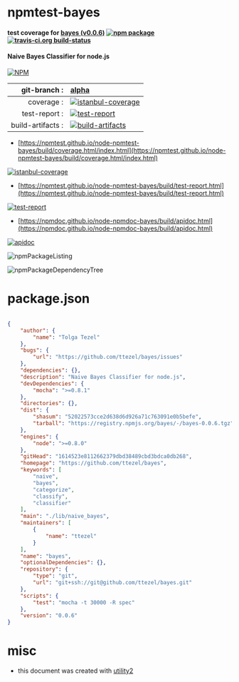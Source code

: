 # npmtest-bayes

#### test coverage for  [bayes (v0.0.6)](https://github.com/ttezel/bayes)  [![npm package](https://img.shields.io/npm/v/npmtest-bayes.svg?style=flat-square)](https://www.npmjs.org/package/npmtest-bayes) [![travis-ci.org build-status](https://api.travis-ci.org/npmtest/node-npmtest-bayes.svg)](https://travis-ci.org/npmtest/node-npmtest-bayes)

#### Naive Bayes Classifier for node.js

[![NPM](https://nodei.co/npm/bayes.png?downloads=true&downloadRank=true&stars=true)](https://www.npmjs.com/package/bayes)

| git-branch : | [alpha](https://github.com/npmtest/node-npmtest-bayes/tree/alpha)|
|--:|:--|
| coverage : | [![istanbul-coverage](https://npmtest.github.io/node-npmtest-bayes/build/coverage.badge.svg)](https://npmtest.github.io/node-npmtest-bayes/build/coverage.html/index.html)|
| test-report : | [![test-report](https://npmtest.github.io/node-npmtest-bayes/build/test-report.badge.svg)](https://npmtest.github.io/node-npmtest-bayes/build/test-report.html)|
| build-artifacts : | [![build-artifacts](https://npmtest.github.io/node-npmtest-bayes/glyphicons_144_folder_open.png)](https://github.com/npmtest/node-npmtest-bayes/tree/gh-pages/build)|

- [https://npmtest.github.io/node-npmtest-bayes/build/coverage.html/index.html](https://npmtest.github.io/node-npmtest-bayes/build/coverage.html/index.html)

[![istanbul-coverage](https://npmtest.github.io/node-npmtest-bayes/build/screenCapture.buildCi.browser.%252Ftmp%252Fbuild%252Fcoverage.lib.html.png)](https://npmtest.github.io/node-npmtest-bayes/build/coverage.html/index.html)

- [https://npmtest.github.io/node-npmtest-bayes/build/test-report.html](https://npmtest.github.io/node-npmtest-bayes/build/test-report.html)

[![test-report](https://npmtest.github.io/node-npmtest-bayes/build/screenCapture.buildCi.browser.%252Ftmp%252Fbuild%252Ftest-report.html.png)](https://npmtest.github.io/node-npmtest-bayes/build/test-report.html)

- [https://npmdoc.github.io/node-npmdoc-bayes/build/apidoc.html](https://npmdoc.github.io/node-npmdoc-bayes/build/apidoc.html)

[![apidoc](https://npmdoc.github.io/node-npmdoc-bayes/build/screenCapture.buildCi.browser.%252Ftmp%252Fbuild%252Fapidoc.html.png)](https://npmdoc.github.io/node-npmdoc-bayes/build/apidoc.html)

![npmPackageListing](https://npmtest.github.io/node-npmtest-bayes/build/screenCapture.npmPackageListing.svg)

![npmPackageDependencyTree](https://npmtest.github.io/node-npmtest-bayes/build/screenCapture.npmPackageDependencyTree.svg)



# package.json

```json

{
    "author": {
        "name": "Tolga Tezel"
    },
    "bugs": {
        "url": "https://github.com/ttezel/bayes/issues"
    },
    "dependencies": {},
    "description": "Naive Bayes Classifier for node.js",
    "devDependencies": {
        "mocha": ">=0.8.1"
    },
    "directories": {},
    "dist": {
        "shasum": "52022573cce2d638d6d926a71c763091e0b5befe",
        "tarball": "https://registry.npmjs.org/bayes/-/bayes-0.0.6.tgz"
    },
    "engines": {
        "node": ">=0.8.0"
    },
    "gitHead": "1614523e8112662379dbd38489cbd3bdca0db268",
    "homepage": "https://github.com/ttezel/bayes",
    "keywords": [
        "naive",
        "bayes",
        "categorize",
        "classify",
        "classifier"
    ],
    "main": "./lib/naive_bayes",
    "maintainers": [
        {
            "name": "ttezel"
        }
    ],
    "name": "bayes",
    "optionalDependencies": {},
    "repository": {
        "type": "git",
        "url": "git+ssh://git@github.com/ttezel/bayes.git"
    },
    "scripts": {
        "test": "mocha -t 30000 -R spec"
    },
    "version": "0.0.6"
}
```



# misc
- this document was created with [utility2](https://github.com/kaizhu256/node-utility2)
